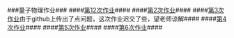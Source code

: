 ###量子物理作业###
####[第12次作业](https://github.com/hanshihao/quantum-mechanics2014301020016/blob/master/exercise.md)####
####[第2次作业](https://github.com/hanshihao/quantum-mechanics2014301020016/blob/master/Exercise2.md)####
####[第3次作业](https://github.com/hanshihao/quantum-mechanics2014301020016/blob/master/Exercise3.md)由于github上传出了点问题，这次作业迟交了些，望老师谅解####
####[第4次作业](https://github.com/hanshihao/quantum-mechanics2014301020016/blob/master/Exercise4.md)####
####[第5次作业](https://github.com/hanshihao/quantum-mechanics2014301020016/blob/master/Exercise5.md)####
####[第6次作业](https://github.com/hanshihao/quantum-mechanics2014301020016/blob/master/Exercise6.md)####
